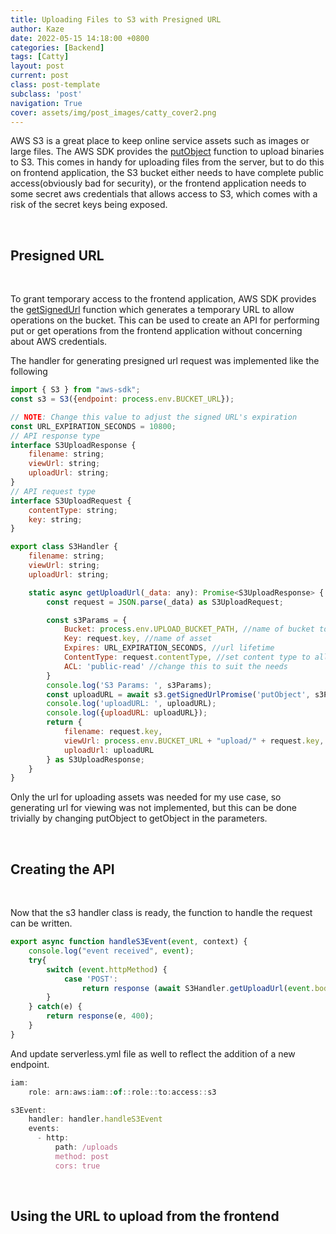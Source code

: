 ```yaml
---
title: Uploading Files to S3 with Presigned URL
author: Kaze
date: 2022-05-15 14:18:00 +0800
categories: [Backend]
tags: [Catty]
layout: post
current: post
class: post-template
subclass: 'post'
navigation: True
cover: assets/img/post_images/catty_cover2.png
---
```


AWS S3 is a great place to keep online service assets such as images or large files. The AWS SDK provides the [putObject](https://docs.aws.amazon.com/AWSJavaScriptSDK/latest/AWS/S3.html#putObject-property) function to upload binaries to S3. This comes in handy for uploading files from the server, but to do this on frontend application, the S3 bucket either needs to have complete public access(obviously bad for security), or the frontend application needs to some secret aws credentials that allows access to S3, which comes with a risk of the secret keys being exposed.

&nbsp;
## Presigned URL
&nbsp;

To grant temporary access to the frontend application, AWS SDK provides the [getSignedUrl](https://docs.aws.amazon.com/AWSJavaScriptSDK/latest/AWS/S3.html#getSignedUrl-property) function which generates a temporary URL to allow operations on the bucket. This can be used to create an API for performing put or get operations from the frontend application without concerning about AWS credentials.

The handler for generating presigned url request was implemented like the following

```jsx
import { S3 } from "aws-sdk";
const s3 = S3({endpoint: process.env.BUCKET_URL});

// NOTE: Change this value to adjust the signed URL's expiration
const URL_EXPIRATION_SECONDS = 10800;
// API response type
interface S3UploadResponse {
    filename: string;
    viewUrl: string;
    uploadUrl: string;
}
// API request type
interface S3UploadRequest {
    contentType: string;
    key: string;
}

export class S3Handler {
    filename: string;
    viewUrl: string;
    uploadUrl: string;

    static async getUploadUrl(_data: any): Promise<S3UploadResponse> {
        const request = JSON.parse(_data) as S3UploadRequest;

        const s3Params = {
            Bucket: process.env.UPLOAD_BUCKET_PATH, //name of bucket to upload
            Key: request.key, //name of asset
            Expires: URL_EXPIRATION_SECONDS, //url lifetime
            ContentType: request.contentType, //set content type to allow previewing
            ACL: 'public-read' //change this to suit the needs
        }
        console.log('S3 Params: ', s3Params);
        const uploadURL = await s3.getSignedUrlPromise('putObject', s3Params);
        console.log('uploadURL: ', uploadURL);
        console.log({uploadURL: uploadURL});
        return {
            filename: request.key,
            viewUrl: process.env.BUCKET_URL + "upload/" + request.key,
            uploadUrl: uploadURL
        } as S3UploadResponse;
    }
}
```

Only the url for uploading assets was needed for my use case, so generating url for viewing was not implemented, but this can be done trivially by changing putObject to getObject in the parameters.

&nbsp;
## Creating the API
&nbsp;

Now that the s3 handler class is ready, the function to handle the request can be written.

```jsx
export async function handleS3Event(event, context) {
    console.log("event received", event);
    try{
        switch (event.httpMethod) {
            case 'POST':
                return response (await S3Handler.getUploadUrl(event.body), 200);
        }
    } catch(e) {
        return response(e, 400);
    }
}
```

And update serverless.yml file as well to reflect the addition of a new endpoint.

```jsx
iam:
    role: arn:aws:iam::of::role::to:access::s3

s3Event:
    handler: handler.handleS3Event
    events:
      - http:
          path: /uploads
          method: post
          cors: true
```

&nbsp;
## Using the URL to upload from the frontend
&nbsp;